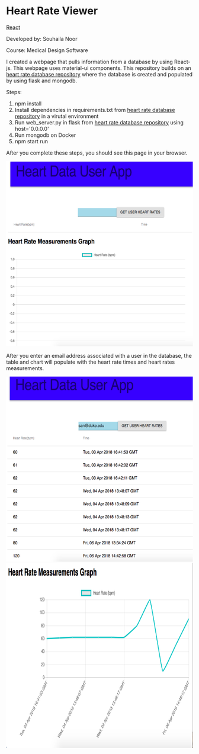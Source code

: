 # Heart Rate Viewer
[React](https://reactjs.org/) 

Developed by: Souhaila Noor

Course: Medical Design Software

I created a webpage that pulls information from a database by using React-js. This webpage uses material-ui components. 
This repository builds on an [heart rate database repository](https://github.com/souhaila30/heart_rate_databases_introduction) where the database is created and populated by using flask and mongodb. 

Steps:
1. npm install
2. Install dependencies in requirements.txt from [heart rate database repository](https://github.com/souhaila30/heart_rate_databases_introduction) in a virutal environment
3. Run web_server.py in flask from [heart rate database repository](https://github.com/souhaila30/heart_rate_databases_introduction) using host='0.0.0.0'
4. Run mongodb on Docker 
5. npm start run

After you complete these steps, you should see this page in your browser. 

<img src="hr_page.png" height="500px"/> 

After you enter an email address associated with a user in the database, the table and chart will populate with the heart rate times and heart rates measurements.

<img src="hr_table.png" height="500px"/> 

<img src="hr_chart.png" height="500px"/> 
